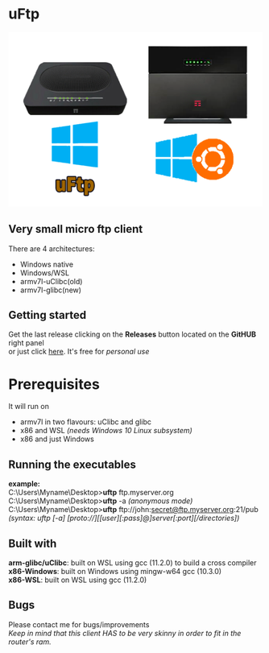 # uFtp
![uftp.png](uftp.png)

## Very small micro ftp client
There are 4 architectures:<BR>
- Windows native<BR>
- Windows/WSL<BR>
- armv7l-uClibc(old)<BR>
- armv7l-glibc(new)<BR>

## Getting started
Get the last release clicking on the **Releases** button located on the **GitHUB** right panel<BR>
or just click [here](https://github.com/uomoukko/uFtp/releases/). It's free for *personal use*<BR>

# Prerequisites
It will run on<BR>
- armv7l in two flavours: uClibc and glibc<BR>
- x86 and WSL *(needs Windows 10 Linux subsystem)*<BR>
- x86 and just Windows<BR>

## Running the executables
**example:**<BR>
C:\Users\Myname\Desktop>**uftp** ftp.myserver.org<BR>
C:\Users\Myname\Desktop>**uftp** -a *(anonymous mode)*<BR>
C:\Users\Myname\Desktop>**uftp** ftp://john:secret@ftp.myserver.org:21/pub<BR>
*(syntax: uftp [-a] [proto://][[user][:pass]@]server[:port][/directories])*<BR>

## Built with
**arm-glibc/uClibc**: built on WSL using gcc (11.2.0) to build a cross compiler<BR>
**x86-Windows**: built on Windows using mingw-w64 gcc (10.3.0)<BR>
**x86-WSL**: built on WSL using gcc (11.2.0)<BR>

## Bugs
Please contact me for bugs/improvements<BR>
*Keep in mind that this client HAS to be very skinny in order to fit in the router's ram.<BR>*

